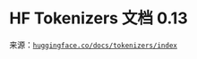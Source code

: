 # HF Tokenizers 文档 0.13

来源：[`huggingface.co/docs/tokenizers/index`](https://huggingface.co/docs/tokenizers/index)
